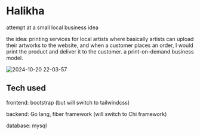 # Halikha
attempt at a small local business idea

the idea: printing services for local artists
where basically artists can upload their artworks to the website, and when a customer places an order,
I would print the product and deliver it to the customer. a print-on-demand business model.

![2024-10-20 22-03-57](https://github.com/user-attachments/assets/4197f5f6-f4ce-43bd-b747-7148c37fe1df)

## Tech used

frontend: bootstrap (but will switch to tailwindcss)

backend: Go lang, fiber framework (will switch to Chi framework)

database: mysql
